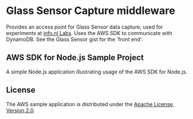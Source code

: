 # Glass Sensor Capture middleware

Provides an access point for Glass Sensor data capture, used for experiments at [info.nl Labs](http://labs.info.nl). Uses the AWS SDK to communicate with DynamoDB. See the Glass Sensor gist for the 'front end'.

## AWS SDK for Node.js Sample Project

A simple Node.js application illustrating usage of the AWS SDK for Node.js.

## License

The AWS sample application is distributed under the
[Apache License, Version 2.0](http://www.apache.org/licenses/LICENSE-2.0).

